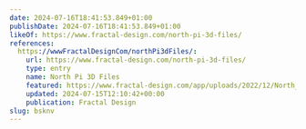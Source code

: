 ```yaml
---
date: 2024-07-16T18:41:53.849+01:00
publishDate: 2024-07-16T18:41:53.849+01:00
likeOf: https://www.fractal-design.com/north-pi-3d-files/
references:
  https://wwwFractalDesignCom/northPi3dFiles/:
    url: https://www.fractal-design.com/north-pi-3d-files/
    type: entry
    name: North Pi 3D Files
    featured: https://www.fractal-design.com/app/uploads/2022/12/North_KV_13_Chalk-2560-1697x1200.jpg
    updated: 2024-07-15T12:10:42+00:00
    publication: Fractal Design
slug: bsknv
---
```

